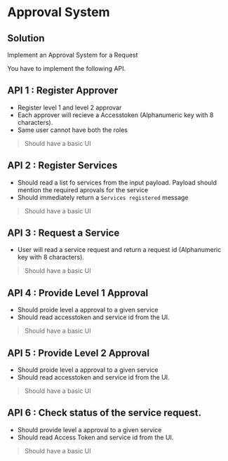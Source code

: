 # Approval System

## Solution

Implement an Approval System for a Request

You have to implement the following API.

## API 1 : Register Approver
 * Register level 1 and level 2 approvar
 * Each approver will recieve a Accesstoken (Alphanumeric key with 8 characters).
 * Same user cannot have both the roles
  > Should have a basic UI

## API 2 : Register Services
 * Should read a list fo services from the input payload. Payload should mention the required aprovals for the service
 * Should immediately return a `Services registered` message
 > Should have a basic UI

## API 3 : Request  a Service
 * User will read a service request and return a request id (Alphanumeric key with 8 characters).
 > Should have a basic UI

## API 4 : Provide Level 1 Approval
 * Should proide level a approval to a given service
 * Should read accesstoken and service id from the UI.
 > Should have a basic UI
   
## API 5 : Provide Level 2 Approval 
 * Should proide level a approval to a given service
 * Should read accesstoken and service id from the UI.
 > Should have a basic UI
 
## API 6 : Check status of the service request.
 * Should provide level a approval to a given service
 * Should read Access Token and service id from the UI.
 > Should have a basic UI